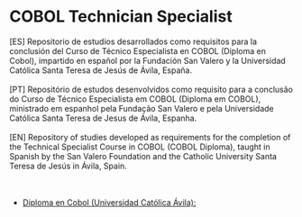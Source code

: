 # COBOL Technician Specialist

[ES] Repositorio de estudios desarrollados como requisitos para la conclusión del Curso de Técnico Especialista en COBOL (Diploma en Cobol), impartido en español por la Fundación San Valero y la Universidad Católica Santa Teresa de Jesús de Ávila, España.  
<br />
[PT] Repositório de estudos desenvolvidos como requisito para a conclusão do Curso de Técnico Especialista em COBOL (Diploma em COBOL), ministrado em espanhol pela Fundação San Valero e pela Universidade Católica Santa Teresa de Jesus de Ávila, Espanha.  
<br />
[EN] Repository of studies developed as requirements for the completion of the Technical Specialist Course in COBOL (COBOL Diploma), taught in Spanish by the San Valero Foundation and the Catholic University Santa Teresa de Jesús in Ávila, Spain.  
<br />
<br />

* [Diploma en Cobol (Universidad Católica Ávila):](https://github.com/fermyno/mainframe/tree/main/COBOL/Cobol-technician-specialist)  
